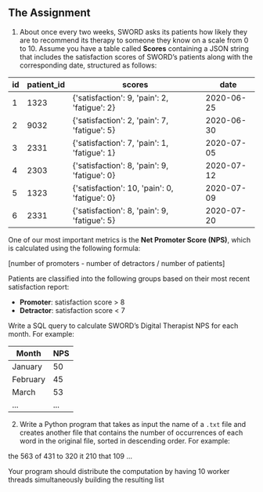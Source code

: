 ## The Assignment

1. About once every two weeks, SWORD asks its patients how likely they are to recommend its therapy to someone they know on a scale from 0 to 10. Assume you have a table called **Scores** containing a JSON string that includes the satisfaction scores of SWORD’s patients along with the corresponding date, structured as follows:

| id | patient_id | scores                                        | date       |
|----|------------|-----------------------------------------------|------------|
| 1  | 1323       | {'satisfaction': 9, 'pain': 2, 'fatigue': 2}  | 2020-06-25 |
| 2  | 9032       | {'satisfaction': 2, 'pain': 7, 'fatigue': 5}  | 2020-06-30 |
| 3  | 2331       | {'satisfaction': 7, 'pain': 1, 'fatigue': 1}  | 2020-07-05 |
| 4  | 2303       | {'satisfaction': 8, 'pain': 9, 'fatigue': 0}  | 2020-07-12 |
| 5  | 1323       | {'satisfaction': 10, 'pain': 0, 'fatigue': 0} | 2020-07-09 |
| 6  | 2331       | {'satisfaction': 8, 'pain': 9, 'fatigue': 5}  | 2020-07-20 |

   One of our most important metrics is the **Net Promoter Score (NPS)**, which is calculated using the following formula:

   [number of promoters - number of detractors / number of patients]

   Patients are classified into the following groups based on their most recent satisfaction report:
   - **Promoter**: satisfaction score > 8
   - **Detractor**: satisfaction score < 7

   
   Write a SQL query to calculate SWORD’s Digital Therapist NPS for each month. For example:

   | Month    | NPS |
   |----------|-----|
   | January  | 50  |
   | February | 45  |
   | March    | 53  |
   | ...      | ... |

2. Write a Python program that takes as input the name of a `.txt` file and creates another file that contains the number of occurrences of each word in the original file, sorted in descending order. For example:

the 563
of 431
to 320
it 210
that 109
...

Your program should distribute the computation by having 10 worker threads simultaneously building the resulting list



